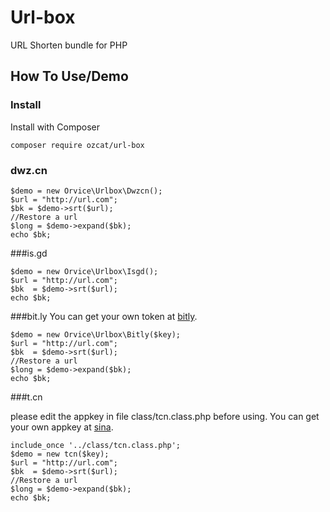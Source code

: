 Url-box
===========

URL Shorten bundle for PHP

## How To Use/Demo

### Install

Install with Composer

```
composer require ozcat/url-box
```

### dwz.cn

```
$demo = new Orvice\Urlbox\Dwzcn();
$url = "http://url.com";
$bk = $demo->srt($url);
//Restore a url
$long = $demo->expand($bk);
echo $bk;
```
###is.gd

```
$demo = new Orvice\Urlbox\Isgd();
$url = "http://url.com";
$bk  = $demo->srt($url);
echo $bk;
```

###bit.ly 
You can get your own token at [bitly](http://dev.bitly.com/my_apps.html).
```
$demo = new Orvice\Urlbox\Bitly($key);
$url = "http://url.com";
$bk  = $demo->srt($url);
//Restore a url
$long = $demo->expand($bk);
echo $bk;
```

###t.cn

please edit the appkey in file class/tcn.class.php before using.
You can get your own appkey at [sina](http://open.weibo.com).
```
include_once '../class/tcn.class.php';
$demo = new tcn($key);
$url = "http://url.com";
$bk  = $demo->srt($url);
//Restore a url
$long = $demo->expand($bk);
echo $bk;
```

